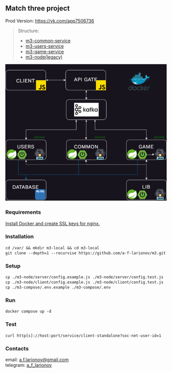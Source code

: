 ## Match three project

Prod Version:   https://vk.com/app7506736

> Structure:
>- [m3-common-service](https://github.com/a-f-larionov/m3-common-service/)
>- [m3-users-service](https://github.com/a-f-larionov/m3-users-service/)
>- [m3-game-service](https://github.com/a-f-larionov/m3-game-service/)
>- [m3-node(legacy)](https://github.com/a-f-larionov/m3-node/)

![m3-diagram.drawio.png](docs%2Fm3-diagram.drawio.png)

### Requirements

[Install Docker and create SSL keys for nginx.](additional.md)

### Installation

    cd /var/ && mkdir m3-local && cd m3-local
    git clone --depth=1 --recurvise https://github.com/a-f-larionov/m3.git

### Setup

    cp ./m3-node/server/config.example.js ./m3-node/server/config.test.js
    cp ./m3-node/client/config.example.js ./m3-node/client/config.test.js
    cp ./m3-compose/.env.example ./m3-compose/.env

### Run

    docker compose up -d

### Test

    curl http[s]://host:port/service/client-standalone?soc-net-user-id=1

### Contacts

email: [a.f.larionov@gmail.com](mailto:a.f.larionov@gmail.com)<br>
telegram: [a_f_larionov](https://t.me/a_f_larionov)<br>